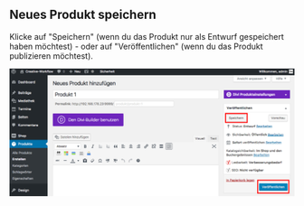 ## Neues Produkt speichern

Klicke auf "Speichern" (wenn du das Produkt nur als Entwurf gespeichert haben möchtest) - oder auf "Veröffentlichen" (wenn du das Produkt publizieren möchtest).

![image](./assets/save.jpg)
